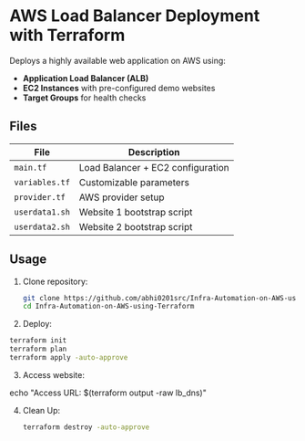 # AWS Load Balancer Deployment with Terraform

Deploys a highly available web application on AWS using:
- **Application Load Balancer (ALB)**
- **EC2 Instances** with pre-configured demo websites
- **Target Groups** for health checks

## Files
| File               | Description                     |
|--------------------|---------------------------------|
| `main.tf`          | Load Balancer + EC2 configuration |
| `variables.tf`     | Customizable parameters         |
| `provider.tf`      | AWS provider setup              |
| `userdata1.sh`     | Website 1 bootstrap script      |
| `userdata2.sh`     | Website 2 bootstrap script      |

## Usage
1. Clone repository:
   ```bash
   git clone https://github.com/abhi0201src/Infra-Automation-on-AWS-using-Terraform.git
   cd Infra-Automation-on-AWS-using-Terraform
   ```
2. Deploy:

  ```bash
  terraform init
  terraform plan
  terraform apply -auto-approve
  ```

3. Access website:

echo "Access URL: $(terraform output -raw lb_dns)"

4. Clean Up:
   ```bash
   terraform destroy -auto-approve
   ```
